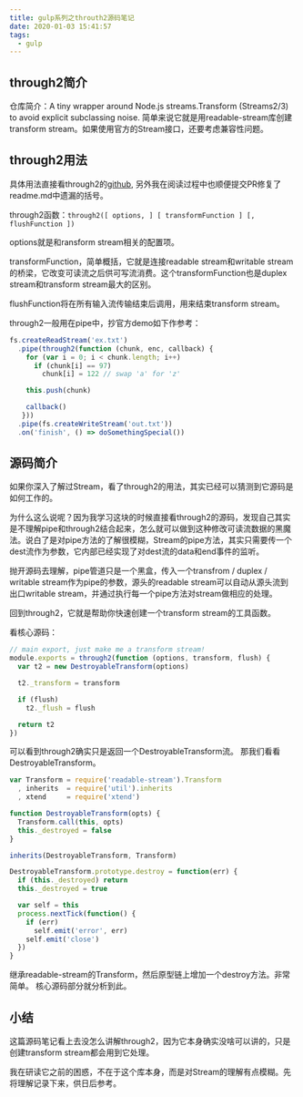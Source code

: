 ```yaml
---
title: gulp系列之throuth2源码笔记
date: 2020-01-03 15:41:57
tags:
  - gulp
---
```


## through2简介
仓库简介：A tiny wrapper around Node.js streams.Transform (Streams2/3) to avoid explicit subclassing noise. 简单来说它就是用readable-stream库创建transform stream。如果使用官方的Stream接口，还要考虑兼容性问题。

## through2用法
具体用法直接看through2的[github](https://github.com/rvagg/through2), 另外我在阅读过程中也顺便提交PR修复了readme.md中遗漏的括号。

through2函数：```through2([ options, ] [ transformFunction ] [, flushFunction ])```

options就是和ransform stream相关的配置项。

transformFunction，简单概括，它就是连接readable stream和writable stream的桥梁，它改变可读流之后供可写流消费。这个transformFunction也是duplex stream和transform stream最大的区别。

flushFunction将在所有输入流传输结束后调用，用来结束transform stream。

through2一般用在pipe中，抄官方demo如下作参考：

```js
fs.createReadStream('ex.txt')
  .pipe(through2(function (chunk, enc, callback) {
    for (var i = 0; i < chunk.length; i++)
      if (chunk[i] == 97)
        chunk[i] = 122 // swap 'a' for 'z'

    this.push(chunk)

    callback()
   }))
  .pipe(fs.createWriteStream('out.txt'))
  .on('finish', () => doSomethingSpecial())
```

## 源码简介
如果你深入了解过Stream，看了through2的用法，其实已经可以猜测到它源码是如何工作的。

为什么这么说呢？因为我学习这块的时候直接看through2的源码，发现自己其实是不理解pipe和through2结合起来，怎么就可以做到这种修改可读流数据的黑魔法。说白了是对pipe方法的了解很模糊，Stream的pipe方法，其实只需要传一个dest流作为参数，它内部已经实现了对dest流的data和end事件的监听。

抛开源码去理解，pipe管道只是一个黑盒，传入一个transfrom / duplex / writable stream作为pipe的参数，源头的readable stream可以自动从源头流到出口writable stream，并通过执行每一个pipe方法对stream做相应的处理。

回到through2，它就是帮助你快速创建一个transform stream的工具函数。

看核心源码：
```js
// main export, just make me a transform stream!
module.exports = through2(function (options, transform, flush) {
  var t2 = new DestroyableTransform(options)

  t2._transform = transform

  if (flush)
    t2._flush = flush

  return t2
})
```
可以看到through2确实只是返回一个DestroyableTransform流。
那我们看看DestroyableTransform。
```js
var Transform = require('readable-stream').Transform
  , inherits  = require('util').inherits
  , xtend     = require('xtend')

function DestroyableTransform(opts) {
  Transform.call(this, opts)
  this._destroyed = false
}

inherits(DestroyableTransform, Transform)

DestroyableTransform.prototype.destroy = function(err) {
  if (this._destroyed) return
  this._destroyed = true

  var self = this
  process.nextTick(function() {
    if (err)
      self.emit('error', err)
    self.emit('close')
  })
}
```

继承readable-stream的Transform，然后原型链上增加一个destroy方法。非常简单。
核心源码部分就分析到此。

## 小结
这篇源码笔记看上去没怎么讲解through2，因为它本身确实没啥可以讲的，只是创建transform stream都会用到它处理。

我在研读它之前的困惑，不在于这个库本身，而是对Stream的理解有点模糊。先将理解记录下来，供日后参考。

